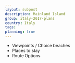 ```yaml
---
layout: subpost
description: Mainland Island
group: italy-2017-plans
country: Italy
tags: 
planning: true
---
```


- Viewpoints / Choice beaches
- Places to stay
- Route Options